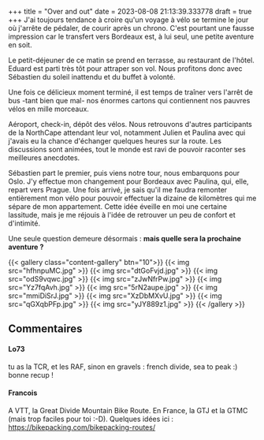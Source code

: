 +++
title = "Over and out"
date = 2023-08-08 21:13:39.333778
draft = true
+++
J'ai toujours tendance à croire qu'un voyage à vélo se termine le jour où j'arrête de pédaler, de courir après un chrono. C'est pourtant une fausse impression car le transfert vers Bordeaux est, à lui seul, une petite aventure en soit.

Le petit-déjeuner de ce matin se prend en terrasse, au restaurant de l'hôtel. Eduard est parti très tôt pour attraper son vol. Nous profitons donc avec Sébastien du soleil inattendu et du buffet à volonté.

Une fois ce délicieux moment terminé, il est temps de traîner vers l'arrêt de bus -tant bien que mal- nos énormes cartons qui contiennent nos pauvres vélos en mille morceaux.

Aéroport, check-in, dépôt des vélos. Nous retrouvons d'autres participants de la NorthCape attendant leur vol, notamment Julien et Paulina avec qui j'avais eu la chance d'échanger quelques heures sur la route. Les discussions sont animées, tout le monde est ravi de pouvoir raconter ses meilleures anecdotes.

Sébastien part le premier, puis viens notre tour, nous embarquons pour Oslo. J'y effectue mon changement pour Bordeaux avec Paulina, qui, elle, repart vers Prague. Une fois arrivé, je sais qu'il me faudra remonter entièrement mon vélo pour pouvoir effectuer la dizaine de kilomètres qui me sépare de mon appartement. Cette idée éveille en moi une certaine lassitude, mais je me réjouis à l'idée de retrouver un peu de confort et d'intimité.

Une seule question demeure désormais : **mais quelle sera la prochaine aventure ?**

{{< gallery class="content-gallery" btn="10">}}
{{< img src="hfhnpuMC.jpg" >}}
{{< img src="dtGoFvjd.jpg" >}}
{{< img src="odS9vqwc.jpg" >}}
{{< img src="zJwNfrPw.jpg" >}}
{{< img src="Yz7fqAvh.jpg" >}}
{{< img src="5rN2aupe.jpg" >}}
{{< img src="mmiDiSrJ.jpg" >}}
{{< img src="XzDbMXvU.jpg" >}}
{{< img src="qGXqbPFp.jpg" >}}
{{< img src="yJY889z1.jpg" >}}
{{< /gallery >}}

## Commentaires
#### Lo73
tu as la TCR, et les RAF, sinon en gravels : french divide, sea to peak :)
bonne recup !
#### Francois
A VTT, la Great Divide Mountain Bike Route.
En France, la GTJ et la GTMC (mais trop faciles pour toi :-D). Quelques idées ici : https://bikepacking.com/bikepacking-routes/
